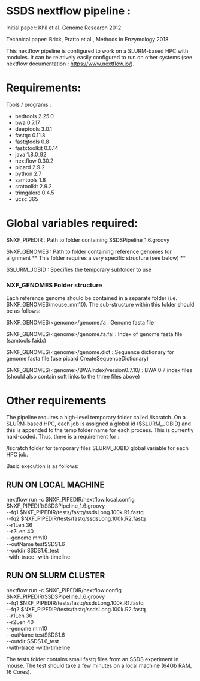 # SSDS nextflow pipeline : 
Initial paper: Khil et al. Genome Research 2012

Technical paper: Brick, Pratto et al., Methods in Enzymology 2018

This nextflow pipeline is configured to work on a SLURM-based HPC with modules. It can be relatively easily configured to run on other systems (see nextflow documentation : https://www.nextflow.io/). 

# Requirements:
Tools / programs :
- bedtools	2.25.0
- bwa	0.7.17
- deeptools	3.0.1
- fastqc	0.11.8
- fastqtools	0.8
- fastxtoolkit	0.0.14
- java	1.8.0_92
- nextflow	0.30.2
- picard	2.9.2
- python	2.7
- samtools	1.8
- sratoolkit	2.9.2
- trimgalore	0.4.5
- ucsc	365

# Global variables required: 
$NXF_PIPEDIR   : Path to folder containing SSDSPipeline_1.6.groovy

$NXF_GENOMES   : Path to folder containing reference genomes for alignment
                 ** This folder requires a very specific structure (see below) **

$SLURM_JOBID   : Specifies the temporary subfolder to use 

### NXF_GENOMES Folder structure
Each reference genome should be contained in a separate folder (i.e. $NXF_GENOMES/mouse_mm10). The sub-structure within this folder should be as follows: 

$NXF_GENOMES/\<genome\>/genome.fa                : Genome fasta file

$NXF_GENOMES/\<genome\>/genome.fa.fai            : Index of genome fasta file (samtools faidx)

$NXF_GENOMES/\<genome\>/genome.dict              : Sequence dictionary for genome fasta file (use picard CreateSequenceDictionary)

$NXF_GENOMES/\<genome\>/BWAIndex/version0.7.10/  : BWA 0.7 index files (should also contain soft links to the three files above)



# Other requirements
The pipeline requires a high-level temporary folder called /lscratch. On a SLURM-based HPC, each job is assigned a global id ($SLURM_JOBID) and this is appended to the temp folder name for each process. This is currently hard-coded. Thus, there is a requirement for :

/lscratch folder for temporary files
SLURM_JOBID global variable for each HPC job.

Basic execution is as follows: 

## RUN ON LOCAL MACHINE
nextflow run -c $NXF_PIPEDIR/nextflow.local.config $NXF_PIPEDIR/SSDSPipeline_1.6.groovy \
    --fq1 $NXF_PIPEDIR/tests/fastq/ssdsLong.100k.R1.fastq \
    --fq2 $NXF_PIPEDIR/tests/fastq/ssdsLong.100k.R2.fastq \
    --r1Len 36 \
    --r2Len 40 \
    --genome mm10 \
    --outName testSSDS1.6 \
    --outdir SSDS1.6_test \
    -with-trace -with-timeline

## RUN ON SLURM CLUSTER
nextflow run -c $NXF_PIPEDIR/nextflow.config $NXF_PIPEDIR/SSDSPipeline_1.6.groovy \
    --fq1 $NXF_PIPEDIR/tests/fastq/ssdsLong.100k.R1.fastq \
    --fq2 $NXF_PIPEDIR/tests/fastq/ssdsLong.100k.R2.fastq \
    --r1Len 36 \
    --r2Len 40 \
    --genome mm10 \
    --outName testSSDS1.6 \
    --outdir SSDS1.6_test \
    -with-trace -with-timeline

The tests folder contains small fastq files from an SSDS experiment in mouse. The test should take a few minutes on a local machine (64Gb RAM, 16 Cores).




